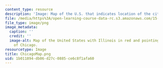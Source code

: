 ```yaml
---
content_type: resource
description: 'Image: Map of the U.S. that indicates location of the city of Chicago.'
file: /media/https%3A/open-learning-course-data-rc.s3.amazonaws.com/15-071-the-analytics-edge-spring-2017/1b011894db06d27c0885ce6c8f1afa60_ChicagoMap.png
file_type: image/png
image_metadata:
  caption: ''
  credit: ''
  image-alt: Map of the United States with Illinois in red and pointing to location
    of Chicago.
resourcetype: Image
title: ChicagoMap.png
uid: 1b011894-db06-d27c-0885-ce6c8f1afa60
---
```


